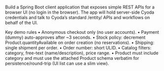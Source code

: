 Build a Spring Boot client application that exposes simple REST APIs for a browser UI (no login in the browser). The app will hold server-side Cyoda credentials and talk to Cyoda’s standard /entity/ APIs and workflows on behalf of the UI.

Key demo rules
• Anonymous checkout only (no user accounts).
• Payment (dummy) auto-approves after ~3 seconds.
• Stock policy: decrement Product.quantityAvailable on order creation (no reservations).
• Shipping: single shipment per order.
• Order number: short ULID.
• Catalog filters: category, free-text (name/description), price range.
• Product must include category and must use the attached Product schema verbatim for persistence/round-trip (UI list can use a slim view).